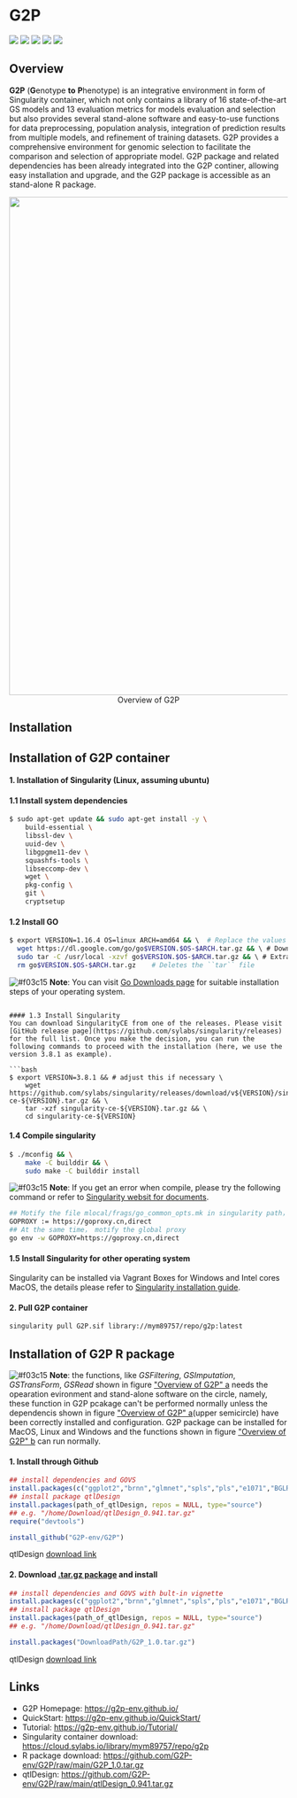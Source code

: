 # G2P
<a href="https://www.r-project.org/" target="_blank"><img src="https://img.shields.io/badge/language-R-orange?style=plastic"></a>
<a href="https://cran.r-project.org/bin/windows/base/old/" target="_blank"><img src="https://img.shields.io/badge/R%20version-%3E%3D%203.6.0-orange?style=plastic"></a>
<a href="https://govs-pack.github.io/" target="_blank"><img src="https://img.shields.io/badge/webpage-ready-green?style=plastic"></a>
<a href="https://sylabs.io/" target="_blank"><img src="https://img.shields.io/badge/Singularity-%3E%3D3.1-orange?style=plastic"></a>
![](https://img.shields.io/badge/platform-Win%20%7C%20Linux%20%7C%20MacOS-lightgrey?style=plastic)<br/>

## Overview
__G2P__ (**G**enotype **to** **P**henotype) is an integrative environment in form of Singularity container, which not only contains a library of 16 state-of-the-art GS models and 13 evaluation metrics for models evaluation and selection but also provides several stand-alone software and easy-to-use functions for data preprocessing, population analysis, integration of prediction results from multiple models, and refinement of training datasets. G2P provides a comprehensive environment for genomic selection to facilitate the comparison and selection of appropriate model. G2P package and related dependencies has been already integrated into the G2P continer, allowing easy installation and upgrade, and the G2P package is accessible as an stand-alone R package.

<div align="center">
<img src="https://g2p-env.github.io/img/overall.png" width="900"/>
</div>
<div align="center">
  Overview of G2P
</div>

## Installation 
## Installation of G2P container 

#### 1. Installation of Singularity (Linux, assuming ubuntu)
#### 1.1 Install system dependencies
```bash
$ sudo apt-get update && sudo apt-get install -y \
    build-essential \
    libssl-dev \
    uuid-dev \
    libgpgme11-dev \
    squashfs-tools \
    libseccomp-dev \
    wget \
    pkg-config \
    git \
    cryptsetup
```
#### 1.2 Install GO

```bash
$ export VERSION=1.16.4 OS=linux ARCH=amd64 && \  # Replace the values as needed
  wget https://dl.google.com/go/go$VERSION.$OS-$ARCH.tar.gz && \ # Downloads the required Go package
  sudo tar -C /usr/local -xzvf go$VERSION.$OS-$ARCH.tar.gz && \ # Extracts the archive
  rm go$VERSION.$OS-$ARCH.tar.gz    # Deletes the ``tar`` file
```

![#f03c15](https://placehold.co/15x15/f03c15/f03c15.png) __Note__: You can visit [Go Downloads page](https://go.dev/dl/) for suitable installation steps of your operating system.
```

#### 1.3 Install Singularity
You can download SingularityCE from one of the releases. Please visit [GitHub release page](https://github.com/sylabs/singularity/releases) for the full list. Once you make the decision, you can run the following commands to proceed with the installation (here, we use the version 3.8.1 as example).

```bash
$ export VERSION=3.8.1 && # adjust this if necessary \
    wget https://github.com/sylabs/singularity/releases/download/v${VERSION}/singularity-ce-${VERSION}.tar.gz && \
    tar -xzf singularity-ce-${VERSION}.tar.gz && \
    cd singularity-ce-${VERSION}
```
#### 1.4 Compile singularity
```bash 
$ ./mconfig && \
    make -C builddir && \
    sudo make -C builddir install
```
![#f03c15](https://placehold.co/15x15/f03c15/f03c15.png) __Note__: If you get an error when compile, please try the following command or refer to [Singularity websit for documents](https://sylabs.io/docs/). 

```bash
## Motify the file mlocal/frags/go_common_opts.mk in singularity path，find the following line and change it
GOPROXY := https://goproxy.cn,direct
## At the same time， motify the global proxy
go env -w GOPROXY=https://goproxy.cn,direct
```

#### 1.5 Install Singularity for other operating system
Singularity can be installed via Vagrant Boxes for Windows and Intel cores MacOS, the details please refer to [Singularity installation guide](https://docs.sylabs.io/guides/3.8/admin-guide/installation.html#installation-on-windows-or-mac).

#### 2. Pull G2P container
```bash
singularity pull G2P.sif library://mym89757/repo/g2p:latest
```
## Installation of G2P R package 
![#f03c15](https://placehold.co/15x15/f03c15/f03c15.png) __Note__: the functions, like _GSFiltering_, _GSImputation_, _GSTransForm_, _GSRead_ shown in figure ["Overview of G2P" a](https://github.com/G2P-env/G2P/blob/main/figures/Fig%201.png) needs the opearation evironment and stand-alone software on the circle, namely, these function in G2P pcakage can't be performed normally unless the dependencis shown in figure ["Overview of G2P" a](https://github.com/G2P-env/G2P/blob/main/figures/Fig%201.png)(upper semicircle) have been correctly installed and configuration. G2P package can be installed for MacOS, Linux and Windows and the functions shown in figure ["Overview of G2P" b](https://github.com/G2P-env/G2P/blob/main/figures/Fig%201.png) can run normally.
#### 1. Install through Github
```R
## install dependencies and GOVS
install.packages(c("ggplot2","brnn","glmnet","spls","pls","e1071","BGLR","rrBLUP","randomForest","hglm","hglm.data","parallel","pROC","PRROC","STPGA","reshape","reshape2","grid","pbapply","pheatmap","data.table"))
## install package qtlDesign
install.packages(path_of_qtlDesign, repos = NULL, type="source")
## e.g. "/home/Download/qtlDesign_0.941.tar.gz"
require("devtools")

install_github("G2P-env/G2P") 
```
qtlDesign [download link](https://github.com/G2P-env/G2P/raw/main/qtlDesign_0.941.tar.gz)

#### 2. Download [.tar.gz package](https://github.com/G2P-env/G2P/raw/main/G2P_1.0.tar.gz) and install <br/>
```R
## install dependencies and GOVS with bult-in vignette
install.packages(c("ggplot2","brnn","glmnet","spls","pls","e1071","BGLR","rrBLUP","randomForest","hglm","hglm.data","parallel","pROC","PRROC","STPGA","reshape","reshape2","grid","pbapply","pheatmap","data.table"))
## install package qtlDesign
install.packages(path_of_qtlDesign, repos = NULL, type="source")
## e.g. "/home/Download/qtlDesign_0.941.tar.gz"

install.packages("DownloadPath/G2P_1.0.tar.gz")
```
qtlDesign [download link](https://github.com/G2P-env/G2P/raw/main/qtlDesign_0.941.tar.gz)
## Links
* G2P Homepage: https://g2p-env.github.io/
* QuickStart: https://g2p-env.github.io/QuickStart/
* Tutorial: https://g2p-env.github.io/Tutorial/
* Singularity container download: https://cloud.sylabs.io/library/mym89757/repo/g2p
* R package download: https://github.com/G2P-env/G2P/raw/main/G2P_1.0.tar.gz
* qtlDesign: https://github.com/G2P-env/G2P/raw/main/qtlDesign_0.941.tar.gz
